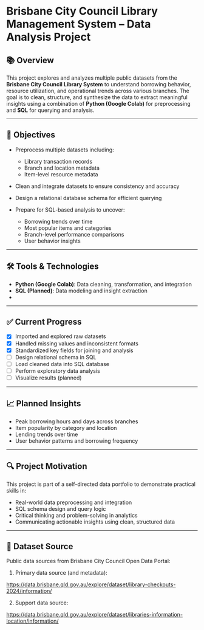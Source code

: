 # Brisbane City Council Library Management System – Data Analysis Project

## 📚 Overview

This project explores and analyzes multiple public datasets from the **Brisbane City Council Library System** to understand borrowing behavior, resource utilization, and operational trends across various branches. The goal is to clean, structure, and synthesize the data to extract meaningful insights using a combination of **Python (Google Colab)** for preprocessing and **SQL** for querying and analysis.

---

## 🧠 Objectives

- Preprocess multiple datasets including:
  - Library transaction records
  - Branch and location metadata
  - Item-level resource metadata

- Clean and integrate datasets to ensure consistency and accuracy

- Design a relational database schema for efficient querying

- Prepare for SQL-based analysis to uncover:
  - Borrowing trends over time
  - Most popular items and categories
  - Branch-level performance comparisons
  - User behavior insights

---

## 🛠️ Tools & Technologies

- **Python (Google Colab)**: Data cleaning, transformation, and integration  
- **SQL (Planned)**: Data modeling and insight extraction
- 
---

## ✅ Current Progress

- [x] Imported and explored raw datasets  
- [x] Handled missing values and inconsistent formats  
- [x] Standardized key fields for joining and analysis  
- [ ] Design relational schema in SQL  
- [ ] Load cleaned data into SQL database  
- [ ] Perform exploratory data analysis  
- [ ] Visualize results (planned)

---

## 📈 Planned Insights

- Peak borrowing hours and days across branches  
- Item popularity by category and location  
- Lending trends over time  
- User behavior patterns and borrowing frequency

---

## 🔍 Project Motivation

This project is part of a self-directed data portfolio to demonstrate practical skills in:
- Real-world data preprocessing and integration
- SQL schema design and query logic
- Critical thinking and problem-solving in analytics
- Communicating actionable insights using clean, structured data

---

## 📂 Dataset Source
Public data sources from Brisbane City Council Open Data Portal:

1. Primary data source (and metadata):

https://data.brisbane.qld.gov.au/explore/dataset/library-checkouts-2024/information/

2. Support data source:

https://data.brisbane.qld.gov.au/explore/dataset/libraries-information-location/information/
